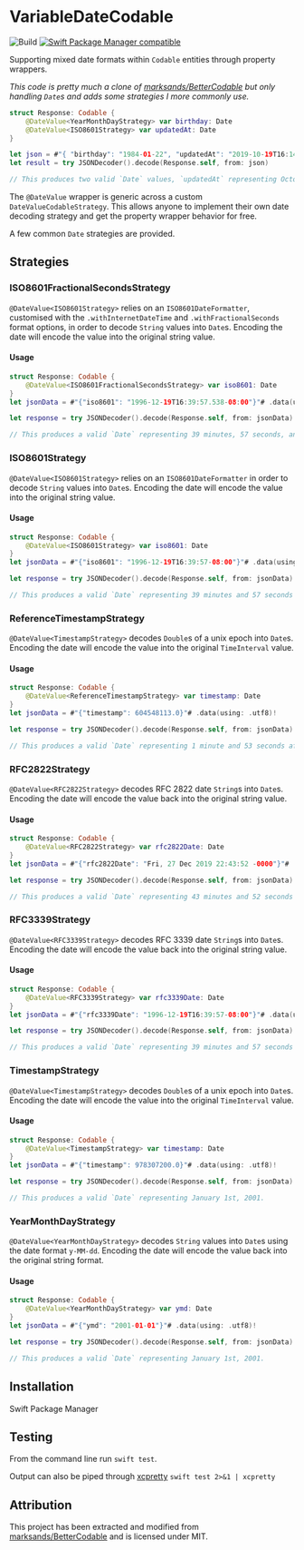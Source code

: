 # VariableDateCodable
![Build](https://github.com/theoriginalbit/VariableDateCodable/workflows/build/badge.svg?branch=master) [![Swift Package Manager compatible](https://img.shields.io/badge/SPM-compatible-brightgreen.svg)](https://github.com/apple/swift-package-manager)

Supporting mixed date formats within `Codable` entities through property wrappers.

_This code is pretty much a clone of [marksands/BetterCodable](https://github.com/marksands/BetterCodable) but only handling `Date`s and adds some strategies I more commonly use._

```swift
struct Response: Codable {
    @DateValue<YearMonthDayStrategy> var birthday: Date
    @DateValue<ISO8601Strategy> var updatedAt: Date
}

let json = #"{ "birthday": "1984-01-22", "updatedAt": "2019-10-19T16:14:32-08:00" }"#.data(using: .utf8)!
let result = try JSONDecoder().decode(Response.self, from: json)

// This produces two valid `Date` values, `updatedAt` representing October 19, 2019 and `birthday` January 22nd, 1984.
```

The `@DateValue` wrapper is generic across a custom `DateValueCodableStrategy`. This allows anyone to implement their own date decoding strategy and get the property wrapper behavior for free.

A few common `Date` strategies are provided.

## Strategies

### ISO8601FractionalSecondsStrategy
`@DateValue<ISO8601Strategy>` relies on an `ISO8601DateFormatter`, customised with the `.withInternetDateTime` and `.withFractionalSeconds` format options, in order to decode `String` values into `Date`s. Encoding the date will encode the value into the original string value.

#### Usage
```swift
struct Response: Codable {
    @DateValue<ISO8601FractionalSecondsStrategy> var iso8601: Date
}
let jsonData = #"{"iso8601": "1996-12-19T16:39:57.538-08:00"}"# .data(using: .utf8)!

let response = try JSONDecoder().decode(Response.self, from: jsonData)

// This produces a valid `Date` representing 39 minutes, 57 seconds, and 538 milliseconds after the 16th hour of December 19th, 1996 with an offset of -08:00 from UTC (Pacific Standard Time).
```

### ISO8601Strategy
`@DateValue<ISO8601Strategy>` relies on an `ISO8601DateFormatter` in order to decode `String` values into `Date`s. Encoding the date will encode the value into the original string value.

#### Usage
```swift
struct Response: Codable {
    @DateValue<ISO8601Strategy> var iso8601: Date
}
let jsonData = #"{"iso8601": "1996-12-19T16:39:57-08:00"}"# .data(using: .utf8)!

let response = try JSONDecoder().decode(Response.self, from: jsonData)

// This produces a valid `Date` representing 39 minutes and 57 seconds after the 16th hour of December 19th, 1996 with an offset of -08:00 from UTC (Pacific Standard Time).
```

### ReferenceTimestampStrategy
`@DateValue<TimestampStrategy>` decodes `Double`s of a unix epoch into `Date`s. Encoding the date will encode the value into the original `TimeInterval` value.

#### Usage
```swift
struct Response: Codable {
    @DateValue<ReferenceTimestampStrategy> var timestamp: Date
}
let jsonData = #"{"timestamp": 604548113.0}"# .data(using: .utf8)!

let response = try JSONDecoder().decode(Response.self, from: jsonData)

// This produces a valid `Date` representing 1 minute and 53 seconds after the 14th hour of February 28th, 2020.
```

### RFC2822Strategy
`@DateValue<RFC2822Strategy>` decodes RFC 2822 date `String`s into `Date`s. Encoding the date will encode the value back into the original string value.

#### Usage
```swift
struct Response: Codable {
    @DateValue<RFC2822Strategy> var rfc2822Date: Date
}
let jsonData = #"{"rfc2822Date": "Fri, 27 Dec 2019 22:43:52 -0000"}"# .data(using: .utf8)!

let response = try JSONDecoder().decode(Response.self, from: jsonData)

// This produces a valid `Date` representing 43 minutes and 52 seconds after the 22nd hour of December 27th, 2019 with an offset of -00:00 from UTC.
```

### RFC3339Strategy
`@DateValue<RFC3339Strategy>` decodes RFC 3339 date `String`s into `Date`s. Encoding the date will encode the value back into the original string value.

#### Usage
```swift
struct Response: Codable {
    @DateValue<RFC3339Strategy> var rfc3339Date: Date
}
let jsonData = #"{"rfc3339Date": "1996-12-19T16:39:57-08:00"}"# .data(using: .utf8)!

let response = try JSONDecoder().decode(Response.self, from: jsonData)

// This produces a valid `Date` representing 39 minutes and 57 seconds after the 16th hour of December 19th, 1996 with an offset of -08:00 from UTC (Pacific Standard Time).
```

### TimestampStrategy
`@DateValue<TimestampStrategy>` decodes `Double`s of a unix epoch into `Date`s. Encoding the date will encode the value into the original `TimeInterval` value.

#### Usage
```swift
struct Response: Codable {
    @DateValue<TimestampStrategy> var timestamp: Date
}
let jsonData = #"{"timestamp": 978307200.0}"# .data(using: .utf8)!

let response = try JSONDecoder().decode(Response.self, from: jsonData)

// This produces a valid `Date` representing January 1st, 2001.
```

### YearMonthDayStrategy
`@DateValue<YearMonthDayStrategy>` decodes `String` values into `Date`s using the date format `y-MM-dd`. Encoding the date will encode the value back into the original string format.

#### Usage
```swift
struct Response: Codable {
    @DateValue<YearMonthDayStrategy> var ymd: Date
}
let jsonData = #"{"ymd": "2001-01-01"}"# .data(using: .utf8)!

let response = try JSONDecoder().decode(Response.self, from: jsonData)

// This produces a valid `Date` representing January 1st, 2001.
```

## Installation

Swift Package Manager

## Testing

From the command line run `swift test`.

Output can also be piped through [xcpretty](https://github.com/xcpretty/xcpretty) `swift test 2>&1 | xcpretty`

## Attribution

This project has been extracted and modified from [marksands/BetterCodable](https://github.com/marksands/BetterCodable) and is licensed under MIT.

